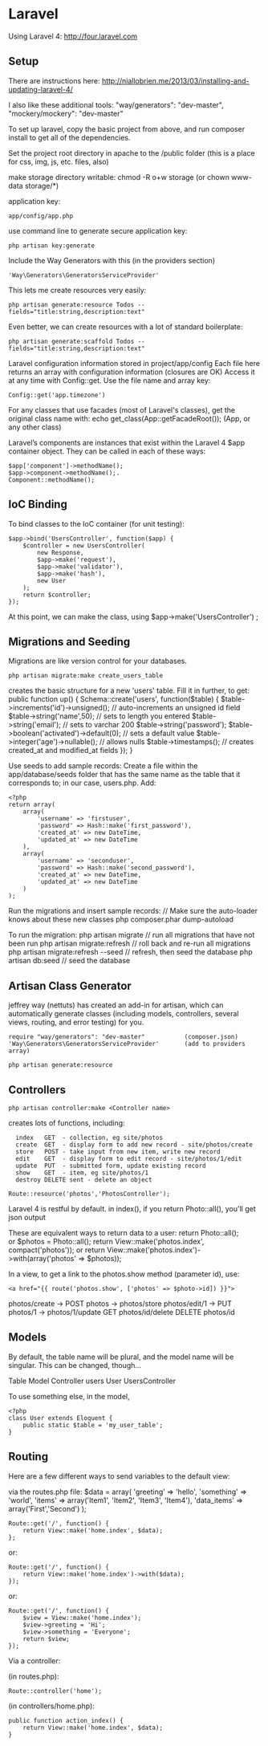 Laravel 
=====================

Using Laravel 4:  http://four.laravel.com


Setup
--------

There are instructions here:
http://niallobrien.me/2013/03/installing-and-updating-laravel-4/

I also like these additional tools:
        "way/generators": "dev-master",
        "mockery/mockery": "dev-master"

To set up laravel, copy the basic project from above, and run composer install to get all of the dependencies.

Set the project root directory in apache to the /public folder
(this is a place for css, img, js, etc. files, also)

make storage directory writable:
    chmod -R o+w storage
    (or chown www-data storage/*)

application key:

    app/config/app.php

use command line to generate secure application key:

    php artisan key:generate

Include the Way Generators with this (in the providers section)

    'Way\Generators\GeneratorsServiceProvider'

This lets me create resources very easily:

    php artisan generate:resource Todos --fields="title:string,description:text"

Even better, we can create resources with a lot of standard boilerplate:

    php artisan generate:scaffold Todos --fields="title:string,description:text"


Laravel configuration information stored in project/app/config
Each file here returns an array with configuration information (closures are OK)
Access it at any time with Config::get. Use the file name and array key:

    Config::get('app.timezone')

For any classes that use facades (most of Laravel's classes), get the original class name with:
    echo get_class(App::getFacadeRoot());       (App, or any other class)


Laravel’s components are instances that exist within the Laravel 4 $app container object. They can be called in each of these ways:
 
    $app['component']->methodName();
    $app->component->methodName();.
    Component::methodName();


    
IoC Binding
---
To bind classes to the IoC container (for unit testing):
 
    $app->bind('UsersController', function($app) {
        $controller = new UsersController(
            new Response,
            $app->make('request'),
            $app->make('validator'),
            $app->make('hash'),
            new User
        );
        return $controller;
    });
 
At this point, we can make the class, using
    $app->make('UsersController') ;


    
Migrations and Seeding
-----------------------
Migrations are like version control for your databases.
 
    php artisan migrate:make create_users_table 

creates the basic structure for a new 'users' table. Fill it in further, to get:
    public function up()
    {
        Schema::create('users', function($table) {
            $table->increments('id')->unsigned();   // auto-increments an unsigned id field
            $table->string('name',50);              // sets to length you entered
            $table->string('email');                // sets to varchar 200
            $table->string('password');
            $table->boolean('activated')->default(0);   // sets a default value
            $table->integer('age')->nullable();         // allows nulls
            $table->timestamps();                       // creates created_at and modified_at fields
        });
    }

Use seeds to add sample records:
Create a file within the app/database/seeds folder that has the same name as the table that it corresponds to; in our case, users.php. Add:

    <?php 
    return array(
        array(
            'username' => 'firstuser',
            'password' => Hash::make('first_password'),
            'created_at' => new DateTime,
            'updated_at' => new DateTime
        ),
        array(
            'username' => 'seconduser',
            'password' => Hash::make('second_password'),
            'created_at' => new DateTime,
            'updated_at' => new DateTime
        )
    );
 
 
Run the migrations and insert sample records:
    // Make sure the auto-loader knows about these new classes
    php composer.phar dump-autoload

To run the migration:
    php artisan migrate                     // run all migrations that have not been run
    php artisan migrate:refresh             // roll back and re-run all migrations
    php artisan migrate:refresh --seed      // refresh, then seed the database
    php artisan db:seed                     // seed the database


    
Artisan Class Generator    
--------------------------
jeffrey way (nettuts) has created an add-in for artisan, which can automatically generate classes (including models, controllers, several views, routing, and error testing) for you.

    require "way/generators": "dev-master"           (composer.json)
    'Way\Generators\GeneratorsServiceProvider'       (add to providers array)

    php artisan generate:resource

    
    
Controllers
----------------

    php artisan controller:make <Controller name>

creates lots of functions, including:

      index   GET  - collection, eg site/photos
      create  GET  - display form to add new record - site/photos/create
      store   POST - take input from new item, write new record
      edit    GET  - display form to edit record - site/photos/1/edit
      update  PUT  - submitted form, update existing record
      show    GET  - item, eg site/photos/1
      destroy DELETE sent - delete an object
 
    Route::resource('photos','PhotosController');
 
Laravel 4 is restful by default.
in index(), if you return Photo::all(), you'll get json output

These are equivalent ways to return data to a user:
    return Photo::all();  
or
    $photos = Photo::all();
    return View::make('photos.index', compact('photos'));
or
    return View::make('photos.index')->with(array('photos' => $photos));
 
In a view, to get a link to the photos.show method (parameter id), use:

    <a href="{{ route('photos.show', ['photos' => $photo->id]) }}"> 

photos/create -> POST photos -> photos/store
photos/edit/1 -> PUT photos/1 -> photos/1/update
GET photos/id/delete
DELETE photos/id


Models
----------

By default, the table name will be plural, and the model name will be singular. This can be changed, though…
 
Table   Model   Controller
users   User    UsersController
 
To use something else, in the model,
 
    <?php
    class User extends Eloquent {
        public static $table = 'my_user_table';
    }


    
Routing
------------
Here are a few different ways to send variables to the default view:
 
via the routes.php file:
    $data = array(
        'greeting'   => 'hello',
        'something'  => 'world',
        'items'      => array('Item1', 'Item2', 'Item3', 'Item4'),
        'data_items' => array('First','Second')
    );

    Route::get('/', function() {
        return View::make('home.index', $data);
    };

or:

    Route::get('/', function() {
        return View::make('home.index')->with($data);        
    });

or:

    Route::get('/', function() {
        $view = View::make('home.index');
        $view->greeting = 'Hi';
        $view->something = 'Everyone';
        return $view;
    });
 
Via a controller:
 
(in routes.php):

    Route::controller('home');
 
(in controllers/home.php):

    public function action_index() {
        return View::make('home.index', $data);
    }


